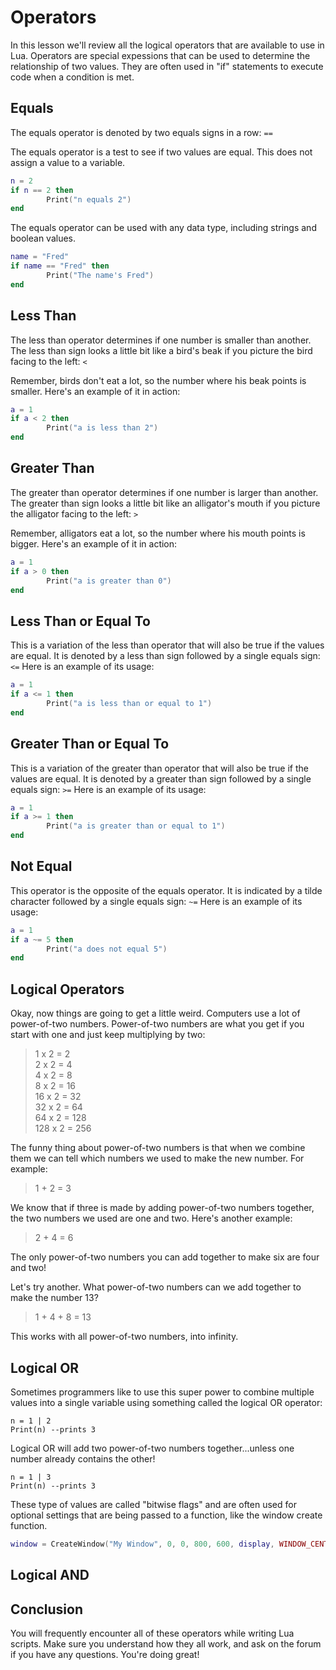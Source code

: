 # Operators

In this lesson we'll review all the logical operators that are available to use in Lua.  Operators are special expessions that can be used to determine the relationship of two values.  They are often used in "if" statements to execute code when a condition is met.

## Equals

The equals operator is denoted by two equals signs in a row: `==`

The equals operator is a test to see if two values are equal.  This does not assign a value to a variable.

```lua
n = 2
if n == 2 then
        Print("n equals 2")
end
```

The equals operator can be used with any data type, including strings and boolean values.

```lua
name = "Fred"
if name == "Fred" then
        Print("The name's Fred")
end
```

## Less Than

The less than operator determines if one number is smaller than another.  The less than sign looks a little bit like a bird's beak if you picture the bird facing to the left: `<`

Remember, birds don't eat a lot, so the number where his beak points is smaller.  Here's an example of it in action:

```lua
a = 1
if a < 2 then
        Print("a is less than 2")
end
```

## Greater Than

The greater than operator determines if one number is larger than another.  The greater than sign looks a little bit like an alligator's mouth if you picture the alligator facing to the left: `>`

Remember, alligators eat a lot, so the number where his mouth points is bigger.  Here's an example of it in action:

```lua
a = 1
if a > 0 then
        Print("a is greater than 0")
end
```

## Less Than or Equal To

This is a variation of the less than operator that will also be true if the values are equal. It is denoted by a less than sign followed by a single equals sign:
`<=`
Here is an example of its usage:

```lua
a = 1
if a <= 1 then
        Print("a is less than or equal to 1")
end
```

## Greater Than or Equal To

This is a variation of the greater than operator that will also be true if the values are equal.   It is denoted by a greater than sign followed by a single equals sign:
`>=`
Here is an example of its usage:

```lua
a = 1
if a >= 1 then
        Print("a is greater than or equal to 1")
end
```

## Not Equal

This operator is the opposite of the equals operator.  It is indicated by a tilde character followed by a single equals sign:
`~=`
Here is an example of its usage:

```lua
a = 1
if a ~= 5 then
        Print("a does not equal 5")
end
```

## Logical Operators

Okay, now things are going to get a little weird. Computers use a lot of power-of-two numbers. Power-of-two numbers are what you get if you start with one and just keep multiplying by two:
> 1 x 2 = 2  
> 2 x 2 = 4  
> 4 x 2 = 8  
> 8 x 2 = 16  
> 16 x 2 = 32  
> 32 x 2 = 64  
> 64 x 2 = 128  
> 128 x 2 = 256  

The funny thing about power-of-two numbers is that when we combine them we can tell which numbers we used to make the new number. For example:
> 1 + 2 = 3

We know that if three is made by adding power-of-two numbers together, the two numbers we used are one and two. Here's another example:
> 2 + 4 = 6

The only power-of-two numbers you can add together to make six are four and two!

Let's try another. What power-of-two numbers can we add together to make the number 13?
> 1 + 4 + 8 = 13

This works with all power-of-two numbers, into infinity.

## Logical OR

Sometimes programmers like to use this super power to combine multiple values into a single variable using something called the logical OR operator:
```
n = 1 | 2
Print(n) --prints 3
```
Logical OR will add two power-of-two numbers together...unless one number already contains the other!
```
n = 1 | 3
Print(n) --prints 3
```
These type of values are called "bitwise flags" and are often used for optional settings that are being passed to a function, like the window create function.

```lua
window = CreateWindow("My Window", 0, 0, 800, 600, display, WINDOW_CENTER | WINDOW_TITLEBAR )
```

## Logical AND



## Conclusion

You will frequently encounter all of these operators while writing Lua scripts.  Make sure you understand how they all work, and ask on the forum if you have any questions.  You're doing great!
